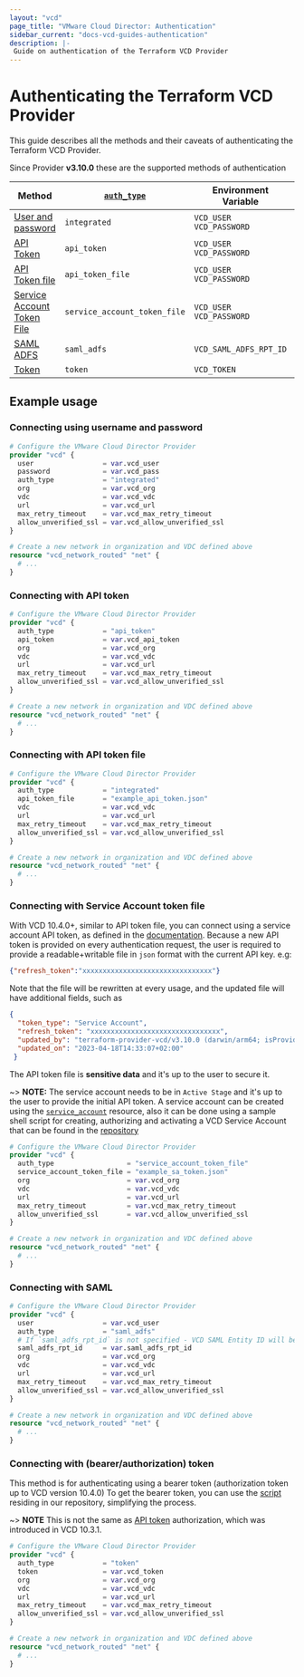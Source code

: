 ```yaml
---
layout: "vcd"
page_title: "VMware Cloud Director: Authentication"
sidebar_current: "docs-vcd-guides-authentication"
description: |-
 Guide on authentication of the Terraform VCD Provider
---
```


# Authenticating the Terraform VCD Provider

This guide describes all the methods and their caveats of authenticating the 
Terraform VCD Provider.

Since Provider **v3.10.0** these are the supported methods of authentication 

|Method|[`auth_type`][auth_type]|Environment Variable|Example|
|------|------------------------|--------------------|-------|
|[User and password][userpassword]|`integrated`|`VCD_USER` `VCD_PASSWORD`|[Example](#connecting-using-username-and-password)|
|[API Token][api_token]|`api_token`|`VCD_USER` `VCD_PASSWORD`|[Example](#connecting-with-api-token)|
|[API Token file][api_token_file]|`api_token_file`|`VCD_USER` `VCD_PASSWORD`|[Example](#connecting-with-api-token-file)|
|[Service Account Token File][sa_token_file]|`service_account_token_file`|`VCD_USER` `VCD_PASSWORD`|[Example](#connecting-with-service-account-token-file)|
|[SAML ADFS][saml]|`saml_adfs`|`VCD_SAML_ADFS_RPT_ID`|[Example](#connecting-with-saml)|
|[Token][token]|`token`|`VCD_TOKEN`|[Example](#connecting-with-bearerauthorization-token)|

## Example usage

### Connecting using username and password

```terraform
# Configure the VMware Cloud Director Provider
provider "vcd" {
  user                 = var.vcd_user
  password             = var.vcd_pass
  auth_type            = "integrated"
  org                  = var.vcd_org
  vdc                  = var.vcd_vdc
  url                  = var.vcd_url
  max_retry_timeout    = var.vcd_max_retry_timeout
  allow_unverified_ssl = var.vcd_allow_unverified_ssl
}

# Create a new network in organization and VDC defined above
resource "vcd_network_routed" "net" {
  # ...
}
 ```

### Connecting with API token

```terraform
# Configure the VMware Cloud Director Provider
provider "vcd" {
  auth_type            = "api_token"
  api_token            = var.vcd_api_token
  org                  = var.vcd_org
  vdc                  = var.vcd_vdc
  url                  = var.vcd_url
  max_retry_timeout    = var.vcd_max_retry_timeout
  allow_unverified_ssl = var.vcd_allow_unverified_ssl
}

# Create a new network in organization and VDC defined above
resource "vcd_network_routed" "net" {
  # ...
}
 ```

### Connecting with API token file

```terraform
# Configure the VMware Cloud Director Provider
provider "vcd" {
  auth_type            = "integrated"
  api_token_file       = "example_api_token.json"
  vdc                  = var.vcd_vdc
  url                  = var.vcd_url
  max_retry_timeout    = var.vcd_max_retry_timeout
  allow_unverified_ssl = var.vcd_allow_unverified_ssl
}

# Create a new network in organization and VDC defined above
resource "vcd_network_routed" "net" {
  # ...
}
 ```

### Connecting with Service Account token file

With VCD 10.4.0+, similar to API token file, you can connect using a service account API token, as 
defined in the 
[documentation](https://blogs.vmware.com/cloudprovider/2022/07/cloud-director-service-accounts.html). 
Because a new API token is provided on every authentication request, 
the user is required to provide a readable+writable file in `json` 
format with the current API key. e.g:
```json
{"refresh_token":"xxxxxxxxxxxxxxxxxxxxxxxxxxxxxxxx"}
```
Note that the file will be rewritten at every usage, and the updated file will have additional fields, such as
```json
{
  "token_type": "Service Account",
  "refresh_token": "xxxxxxxxxxxxxxxxxxxxxxxxxxxxxxxx",
  "updated_by": "terraform-provider-vcd/v3.10.0 (darwin/arm64; isProvider:true)",
  "updated_on": "2023-04-18T14:33:07+02:00"
 }
```

The API token file is **sensitive data** and it's up to the user to secure it.

~> **NOTE:** The service account needs to be in `Active Stage` and 
it's up to the user to provide the initial API token. A service account 
can be created using the [`service_account`][service_account_resource] resource, 
also it can be done using a sample shell script for creating, authorizing 
and activating a VCD Service Account that can be found in the 
[repository][service_account_script]

```terraform
# Configure the VMware Cloud Director Provider
provider "vcd" {
  auth_type                  = "service_account_token_file"
  service_account_token_file = "example_sa_token.json"
  org                        = var.vcd_org
  vdc                        = var.vcd_vdc
  url                        = var.vcd_url
  max_retry_timeout          = var.vcd_max_retry_timeout
  allow_unverified_ssl       = var.vcd_allow_unverified_ssl
}

# Create a new network in organization and VDC defined above
resource "vcd_network_routed" "net" {
  # ...
}
 ```

### Connecting with SAML

```terraform
# Configure the VMware Cloud Director Provider
provider "vcd" {
  user                 = var.vcd_user
  auth_type            = "saml_adfs"
  # If `saml_adfs_rpt_id` is not specified - VCD SAML Entity ID will be used automatically
  saml_adfs_rpt_id     = var.saml_adfs_rpt_id
  org                  = var.vcd_org
  vdc                  = var.vcd_vdc
  url                  = var.vcd_url
  max_retry_timeout    = var.vcd_max_retry_timeout
  allow_unverified_ssl = var.vcd_allow_unverified_ssl
}

# Create a new network in organization and VDC defined above
resource "vcd_network_routed" "net" {
  # ...
}
 ```

### Connecting with (bearer/authorization) token

This method is for authenticating using a bearer token 
(authorization token up to VCD version 10.4.0)
To get the bearer token, you can use the [script][bearer_token_script] residing
in our repository, simplifying the process.

~> **NOTE** This is not the same as [API token](#connecting-with-api-token) authorization, which
was introduced in VCD 10.3.1.


```terraform
# Configure the VMware Cloud Director Provider
provider "vcd" {
  auth_type            = "token"
  token                = var.vcd_token
  org                  = var.vcd_org
  vdc                  = var.vcd_vdc
  url                  = var.vcd_url
  max_retry_timeout    = var.vcd_max_retry_timeout
  allow_unverified_ssl = var.vcd_allow_unverified_ssl
}

# Create a new network in organization and VDC defined above
resource "vcd_network_routed" "net" {
  # ...
}
 ```


[auth_type]: /providers/vmware/vcd/latest/docs#auth_type
[userpassword]: /providers/vmware/vcd/latest/docs#user
[saml]: /providers/vmware/vcd/latest/docs#saml_adfs_rpt_id
[token]: /providers/vmware/vcd/latest/docs#token
[api_token]: /providers/vmware/vcd/latest/docs#api_token
[api_token_file]: /providers/vmware/vcd/latest/docs#api_token_file
[sa_token_file]: /providers/vmware/vcd/latest/docs#service_account_token_file
[service_account_resource]: /providers/vmware/vcd/latest/docs/resources/service_account
[service_account_script]: https://github.com/vmware/terraform-provider-vcd/blob/main/scripts/create_service_account.sh
[bearer_token_script]: https://github.com/vmware/terraform-provider-vcd/blob/main/scripts/get_token.sh


